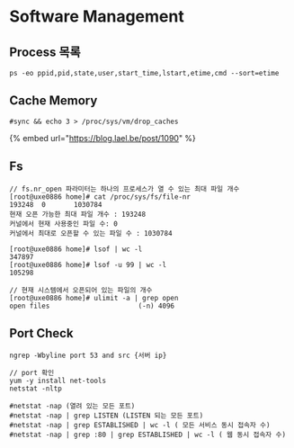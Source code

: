 # Software Management

## Process 목록

```
ps -eo ppid,pid,state,user,start_time,lstart,etime,cmd --sort=etime
```



## Cache Memory&#x20;

```
#sync && echo 3 > /proc/sys/vm/drop_caches
```

{% embed url="https://blog.lael.be/post/1090" %}

## Fs

```
// fs.nr_open 파라미터는 하나의 프로세스가 열 수 있는 최대 파일 개수
[root@uxe0886 home]# cat /proc/sys/fs/file-nr
193248  0       1030784
현재 오픈 가능한 최대 파일 개수 : 193248
커널에서 현재 사용중인 파일 수: 0
커널에서 최대로 오픈할 수 있는 파일 수 : 1030784

[root@uxe0886 home]# lsof | wc -l
347897
[root@uxe0886 home]# lsof -u 99 | wc -l
105298

// 현재 시스템에서 오픈되어 있는 파일의 개수
[root@uxe0886 home]# ulimit -a | grep open
open files                      (-n) 4096
```



## Port Check

```
ngrep -Wbyline port 53 and src {서버 ip}
```

```
// port 확인
yum -y install net-tools
netstat -nltp

#netstat -nap (열려 있는 모든 포트)
#netstat -nap | grep LISTEN (LISTEN 되는 모든 포트)
#netstat -nap | grep ESTABLISHED | wc -l ( 모든 서비스 동시 접속자 수)
#netstat -nap | grep :80 | grep ESTABLISHED | wc -l ( 웹 동시 접속자 수)
```

